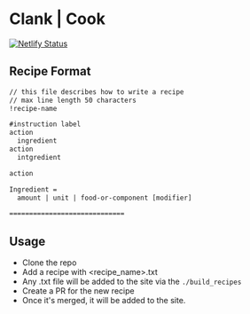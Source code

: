 # Clank | Cook

[![Netlify Status](https://api.netlify.com/api/v1/badges/2b2711c1-a5aa-4327-80ae-56ab53d6bb10/deploy-status)](https://app.netlify.com/sites/cookclank/deploys)

## Recipe Format

```txt
// this file describes how to write a recipe
// max line length 50 characters
!recipe-name

#instruction label
action
  ingredient
action
  intgredient

action

Ingredient =
  amount | unit | food-or-component [modifier]

=============================
```

## Usage

- Clone the repo
- Add a recipe with  <recipe_name>.txt
- Any .txt file will be added to the site via the `./build_recipes`
- Create a PR for the new recipe
- Once it's merged, it will be added to the site.
```
